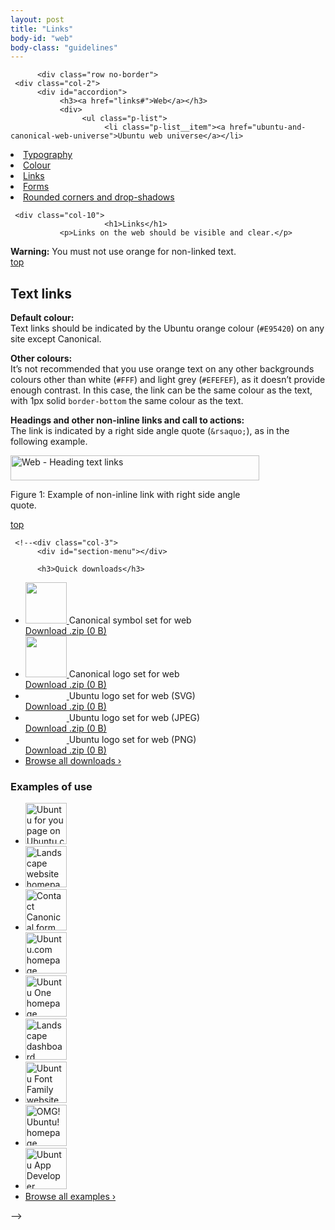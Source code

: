 ```yaml
---
layout: post
title: "Links"
body-id: "web"
body-class: "guidelines"
---
```



          <div class="row no-border">
     <div class="col-2">
          <div id="accordion">
               <h3><a href="links#">Web</a></h3>
               <div>
                    <ul class="p-list">
                         <li class="p-list__item"><a href="ubuntu-and-canonical-web-universe">Ubuntu web universe</a></li>
<li class="p-list__item"><a href="http://design.ubuntu.com/web/typography">Typography</a></li>
<li class="p-list__item"><a href="colour">Colour</a></li>
<li class="current_page_item"><a href="links">Links</a></li>
<li class="p-list__item"><a href="forms">Forms</a></li>
<li class="p-list__item"><a href="rounded-corners-and-drop-shadows">Rounded corners and drop-shadows</a></li>
                    </ul>
               </div>
          </div>
     </div>

     <div class="col-10">
                         <h1>Links</h1>
               <p>Links on the web should be visible and clear.</p>
<div class="box">
<strong>Warning:</strong> You must not use orange for non-linked text.
</div>
<div class="wp-link-top clearfix"><a href="links#">top</a></div>
<h2>Text links</h2>
<p><strong>Default colour:</strong><br />
Text links should be indicated by the Ubuntu orange colour (<code>#E95420</code>) on any site except Canonical.</p>
<p><strong>Other colours:</strong><br />
It&#8217;s not recommended that you use orange text on any other backgrounds colours other than white (<code>#FFF</code>) and light grey (<code>#EFEFEF</code>), as it doesn&#8217;t provide enough contrast. In this case, the link can be the same colour as the text, with 1px solid <code>border-bottom</code> the same colour as the text.</p>
<p><strong>Headings and other non-inline links and call to actions:</strong><br />
The link is indicated by a right side angle quote (<code>&amp;rsaquo;</code>), as in the following example.</p>
<div id="attachment_1043" style="width: 408px" class="wp-caption alignnone"><img src="{{ site.assets_path }}07e63784-web-links-text-links.png" alt="Web - Heading text links" title="Web - Heading text links" width="398" height="40" class="size-full3" srcset="{{ site.assets_path }}07e63784-web-links-text-links.png 398w, {{ site.assets_path }}29b0ba62-web-links-text-links-300x30.png 300w" sizes="(max-width: 398px) 100vw, 398px" /><p class="wp-caption-text">Figure 1: Example of non-inline link with right side angle quote.</p></div>
<div class="wp-link-top clearfix"><a href="links#">top</a></div>
               </div>

     <!--<div class="col-3">
          <div id="section-menu"></div>

          <h3>Quick downloads</h3>
<ul class="loop-results-panel panel-downloads clearfix">
     <li class="clearfix">
          <a href="{{ site.assets_path }}d8a99c78-canonical-symbol-set-web.zip">
                                   <img width="66" height="66" src="{{ site.assets_path }}40b8122a-logo-canonical_symbol-aubergine-hex-140x140.png" class="attachment-66x66 size-66x66 wp-post-image" alt="" title="" srcset="{{ site.assets_path }}40b8122a-logo-canonical_symbol-aubergine-hex-140x140.png 140w, {{ site.assets_path }}e48606fb-logo-canonical_symbol-aubergine-hex.png 285w" sizes="(max-width: 66px) 100vw, 66px" />                         </a>
          Canonical symbol set for web<br/>
          <a href="{{ site.assets_path }}d8a99c78-canonical-symbol-set-web.zip">
               Download .zip (0 B)          </a>
     </li>
     <li class="clearfix">
          <a href="{{ site.assets_path }}97572090-canonical-logo-set-web.zip">
                                   <img width="66" height="66" src="{{ site.assets_path }}3bcb5240-canonical-brandmark-thumb.png" class="attachment-66x66 size-66x66 wp-post-image" alt="" title="" />                         </a>
          Canonical logo set for web<br/>
          <a href="{{ site.assets_path }}97572090-canonical-logo-set-web.zip">
               Download .zip (0 B)          </a>
     </li>
     <li class="clearfix">
          <a href="{{ site.assets_path }}dadd6478-ubuntu-logo-set-svg-web.zip">
                                   <img width="66" height="15" src="{{ site.assets_path }}048f7fde-ubuntu_black-orange_hex.jpg" class="attachment-66x66 size-66x66 wp-post-image" alt="" title="" />                         </a>
          Ubuntu logo set for web (SVG)<br/>
          <a href="{{ site.assets_path }}dadd6478-ubuntu-logo-set-svg-web.zip">
               Download .zip (0 B)          </a>
     </li>
     <li class="clearfix">
          <a href="{{ site.assets_path }}37139f5f-ubuntu-logo-set-jpeg-web.zip">
                                   <img width="66" height="15" src="{{ site.assets_path }}048f7fde-ubuntu_black-orange_hex.jpg" class="attachment-66x66 size-66x66 wp-post-image" alt="" title="" />                         </a>
          Ubuntu logo set for web (JPEG)<br/>
          <a href="{{ site.assets_path }}37139f5f-ubuntu-logo-set-jpeg-web.zip">
               Download .zip (0 B)          </a>
     </li>
     <li class="clearfix">
          <a href="{{ site.assets_path }}e34596a3-ubuntu-logo-set-png-web.zip">
                                   <img width="66" height="15" src="{{ site.assets_path }}048f7fde-ubuntu_black-orange_hex.jpg" class="attachment-66x66 size-66x66 wp-post-image" alt="" title="" />                         </a>
          Ubuntu logo set for web (PNG)<br/>
          <a href="{{ site.assets_path }}e34596a3-ubuntu-logo-set-png-web.zip">
               Download .zip (0 B)          </a>
     </li>
     <li class="last"><a href="/downloads">Browse all downloads &rsaquo;</a></li>
</ul>
          <h3>Examples of use</h3>
<ul class="loop-results-panel panel-examples clearfix">
     <li class="p-list__item">
          <a class="pretty-photo" href="{{ site.assets_path }}152a19e1-ubuntu-web-ubuntu-for-you.png">
               <img src="{{ site.assets_path }}b67fb5f7-ubuntu-web-ubuntu-for-you-140x140.png" width="66" height="66" title="Ubuntu for you page on Ubuntu.com" alt="Ubuntu for you page on Ubuntu.com" />
          </a>
     </li>
     <li class="p-list__item">
          <a class="pretty-photo" href="{{ site.assets_path }}2571b5ee-landscape-homepage2.png">
               <img src="{{ site.assets_path }}f23d1298-landscape-homepage2-140x140.png" width="66" height="66" title="Landscape website homepage" alt="Landscape website homepage" />
          </a>
     </li>
     <li class="row-end">
          <a class="pretty-photo" href="{{ site.assets_path }}4806a317-ubuntu-web-form-contact-canonical.png">
               <img src="{{ site.assets_path }}4da8641d-ubuntu-web-form-contact-canonical-140x140.png" width="66" height="66" title="Contact Canonical form on Ubuntu.com" alt="Contact Canonical form on Ubuntu.com" />
          </a>
     </li>
     <li class="p-list__item">
          <a class="pretty-photo" href="{{ site.assets_path }}cdbac36f-ubuntu-web-homepage.png">
               <img src="{{ site.assets_path }}9ea48b2b-ubuntu-web-homepage-140x140.png" width="66" height="66" title="Ubuntu.com homepage" alt="Ubuntu.com homepage" />
          </a>
     </li>
     <li class="p-list__item">
          <a class="pretty-photo" href="{{ site.assets_path }}93514a11-ubuntu-one-homepage.png">
               <img src="{{ site.assets_path }}ed7d2d69-ubuntu-one-homepage-140x140.png" width="66" height="66" title="Ubuntu One homepage" alt="Ubuntu One homepage" />
          </a>
     </li>
     <li class="row-end">
          <a class="pretty-photo" href="{{ site.assets_path }}8c24b2c4-landscape-dashboard-logged-in.png">
               <img src="{{ site.assets_path }}b1dc7567-landscape-dashboard-logged-in-140x140.png" width="66" height="66" title="Landscape dashboard" alt="Landscape dashboard" />
          </a>
     </li>
     <li class="p-list__item">
          <a class="pretty-photo" href="{{ site.assets_path }}ce7c79b5-font-ubuntu-com-homepage.png">
               <img src="{{ site.assets_path }}c8c93892-font-ubuntu-com-homepage-140x140.png" width="66" height="66" title="Ubuntu Font Family website" alt="Ubuntu Font Family website" />
          </a>
     </li>
     <li class="p-list__item">
          <a class="pretty-photo" href="{{ site.assets_path }}296936bc-omgubuntu-homepage.png">
               <img src="{{ site.assets_path }}5efc7079-omgubuntu-homepage-140x140.png" width="66" height="66" title="OMG! Ubuntu! homepage" alt="OMG! Ubuntu! homepage" />
          </a>
     </li>
     <li class="row-end">
          <a class="pretty-photo" href="{{ site.assets_path }}33748e6c-developer-ubuntu-com-homepage.png">
               <img src="{{ site.assets_path }}0ab7b4ec-developer-ubuntu-com-homepage-140x140.png" width="66" height="66" title="Ubuntu App Developer homepage" alt="Ubuntu App Developer homepage" />
          </a>
     </li>
     <li class="last"><a href="/examples">Browse all examples &rsaquo;</a></li>
</ul>
     </div>-->
</div>



